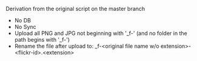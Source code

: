 Derivation from the original script on the master branch

* No DB
* No Sync
* Upload all PNG and JPG not beginning with '_f-' (and no folder in the path begins with '_f-')
* Rename the file after upload to: _f-&lt;original file name w/o extension>-&lt;flickr-id>.&lt;extension>

